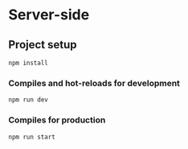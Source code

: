 # Server-side

## Project setup
```
npm install
```

### Compiles and hot-reloads for development
```
npm run dev
```

### Compiles for production
```
npm run start
```

